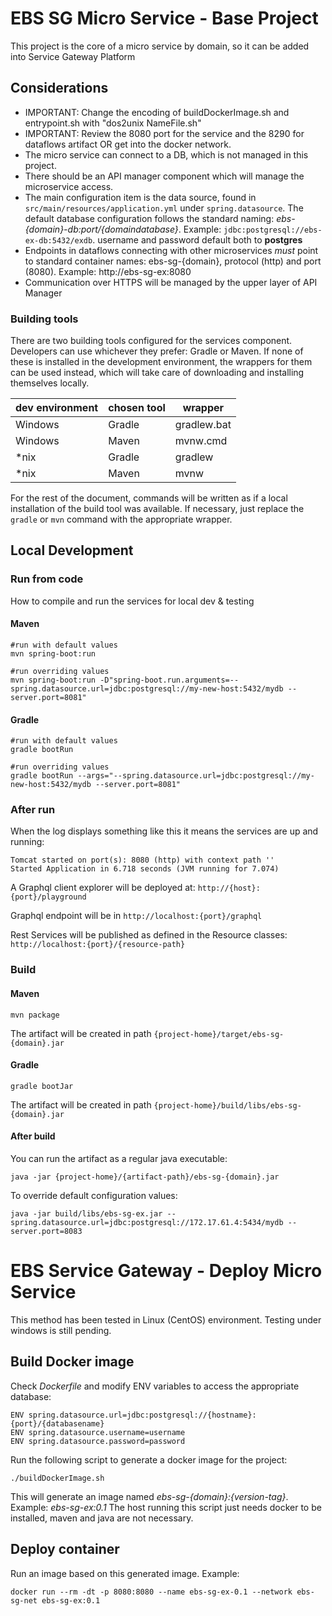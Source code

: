 # EBS SG Micro Service - Base Project

This project is the core of a micro service by domain, so it can be added into Service Gateway Platform

## Considerations
 - IMPORTANT: Change the encoding of buildDockerImage.sh and entrypoint.sh with "dos2unix NameFile.sh"
 - IMPORTANT: Review the 8080 port for the service and the 8290 for dataflows artifact OR get into the docker network.
 - The micro service can connect to a DB, which is not managed in this project.
 - There should be an API manager component which will manage the microservice access.
 - The main configuration item is the data source, found in `` src/main/resources/application.yml `` under ``spring.datasource``. The default database configuration follows the standard naming: _ebs-{domain}-db:port/{domaindatabase}_. Example: ``jdbc:postgresql://ebs-ex-db:5432/exdb``. username and password default both to **postgres**
 - Endpoints in dataflows connecting with other microservices _must_ point to standard container names: ebs-sg-{domain}, protocol (http) and port (8080). Example: http://ebs-sg-ex:8080
 - Communication over HTTPS will be managed by the upper layer of API Manager

### Building tools

There are two building tools configured for the services component. Developers can use whichever they prefer: Gradle or Maven. If none of these is installed in the development environment, the wrappers for them can be used instead, which will take care of downloading and installing themselves locally.

|dev environment| chosen tool| wrapper
|--|--|--
|Windows|Gradle|gradlew.bat
|Windows|Maven |mvnw.cmd
|*nix   |Gradle|gradlew
|*nix   |Maven |mvnw

For the rest of the document, commands will be written as if a local installation of the build tool was available. If necessary, just replace the ``gradle`` or ``mvn`` command with the appropriate wrapper.

## Local Development

### Run from code

How to compile and run the services for local dev & testing
#### Maven

    #run with default values
    mvn spring-boot:run
    
    #run overriding values
    mvn spring-boot:run -D"spring-boot.run.arguments=--spring.datasource.url=jdbc:postgresql://my-new-host:5432/mydb --server.port=8081"
    
#### Gradle

	#run with default values
    gradle bootRun

	#run overriding values
	gradle bootRun --args="--spring.datasource.url=jdbc:postgresql://my-new-host:5432/mydb --server.port=8081"

### After run

When the log displays something like this it means the services are up and running:

    Tomcat started on port(s): 8080 (http) with context path ''
    Started Application in 6.718 seconds (JVM running for 7.074)

A Graphql client explorer will be deployed at: ``http://{host}:{port}/playground``

Graphql endpoint will be in ``http://localhost:{port}/graphql``

Rest Services will be published as defined in the Resource classes: ``http://localhost:{port}/{resource-path}``

### Build
#### Maven

    mvn package
The artifact will be created in path ``{project-home}/target/ebs-sg-{domain}.jar``
#### Gradle

    gradle bootJar
The artifact will be created in path ``{project-home}/build/libs/ebs-sg-{domain}.jar``

#### After build

You can run the artifact as a regular java executable:

    java -jar {project-home}/{artifact-path}/ebs-sg-{domain}.jar

To override default configuration values:
     
    java -jar build/libs/ebs-sg-ex.jar --spring.datasource.url=jdbc:postgresql://172.17.61.4:5434/mydb --server.port=8083
     

# EBS Service Gateway - Deploy Micro Service

This method has been tested in Linux (CentOS) environment. Testing under windows is still pending.

## Build Docker image

Check _Dockerfile_ and modify ENV variables to access the appropriate database:
    
    ENV spring.datasource.url=jdbc:postgresql://{hostname}:{port}/{databasename}
    ENV spring.datasource.username=username
    ENV spring.datasource.password=password

Run the following script to generate a docker image for the project:

    ./buildDockerImage.sh

This will generate an image named _ebs-sg-{domain}:{version-tag}_. Example: _ebs-sg-ex:0.1_
The host running this script just needs docker to be installed, maven and java are not necessary.

## Deploy container
Run an image based on this generated image. Example:

    docker run --rm -dt -p 8080:8080 --name ebs-sg-ex-0.1 --network ebs-sg-net ebs-sg-ex:0.1

